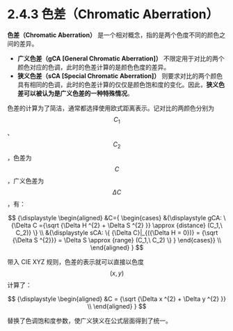 
# 2.4.3 色差（Chromatic Aberration）

**色差（Chromatic Aberration）** 是一个相对概念，指的是两个色度不同的颜色之间的差异。 

- **广义色差（gCA [General Chromatic Aberration]）** 不限定用于对比的两个颜色对应的色调，此时的色差计算的是颜色色度的差异。
- **狭义色差（sCA [Special Chromatic Aberration]）** 则要求对比的两个颜色具有相同的色调，此时的色差计算的仅仅是颜色饱和度的变化。因此，**狭义色差可以被认为是广义色差的一种特殊情况**。

色差的计算为了简洁，通常都选择使用欧式距离表示。记对比的两颜色分别为 $$C_1$$ 、 $$C_2$$ ，色差为 $$C$$ ，广义色差为 $$\Delta C$$ ，有：

$$
{\displaystyle 
 \begin{aligned}
   &C={
        \begin{cases}
          &{\displaystyle gCA: \{\Delta C ={\sqrt {\Delta H ^{2} + \Delta S ^{2} }}  \approx {distance} (C_1,\ C_2)} \} \\
          &{\displaystyle sCA: \{ {\Delta C}|_{({\Delta H = 0})} = {\sqrt {\Delta S ^{2}}} = \Delta S \approx {range} (C_1,\ C_2) \} }
        \end{cases}} \\
 \end{aligned}
}
$$

带入 CIE XYZ 规则，色差的表示就可以直接以色度 $$(x, y)$$ 计算了：

$$
{\displaystyle 
 \begin{aligned}
   &C = {\sqrt {\Delta x ^{2} + \Delta y ^{2} }} \\ 
 \end{aligned}
}
$$

替换了色调饱和度参数，使广义狭义在公式层面得到了统一。


[ref]: References_2.md